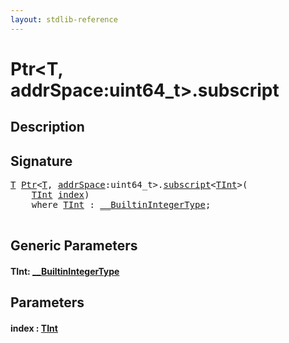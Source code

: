 ```yaml
---
layout: stdlib-reference
---
```


# Ptr\<T, addrSpace:uint64\_t\>\.subscript

## Description





## Signature 

<pre>
<a href="../types/ptr-0/index.html#typeparam-T" class="code_type">T</a> <a href="../types/ptr-0/index.html" class="code_type">Ptr</a>&lt;<a href="../types/ptr-0/index.html#typeparam-T" class="code_type">T</a>, <a href="../types/ptr-0/index.html#decl-addrSpace" class="code_var">addrSpace</a>:uint64_t&gt;.<a href="subscript.html">subscript</a>&lt;<a href="subscript.html#typeparam-TInt" class="code_type">TInt</a>&gt;(
    <a href="subscript.html#typeparam-TInt" class="code_type">TInt</a> <a href="subscript.html#decl-index" class="code_param">index</a>)
    <span class='code_keyword'>where</span> <a href="subscript.html#typeparam-TInt" class="code_type">TInt</a> : <a href="../interfaces/0_builtinintegertype-029g/index.html" class="code_type">__BuiltinIntegerType</a>;

</pre>

## Generic Parameters

####  <a id="typeparam-TInt"></a>TInt: [\_\_BuiltinIntegerType](../interfaces/0_builtinintegertype-029g/index.html)

## Parameters

####  <a id="decl-index"></a>index  : [TInt](subscript.html#typeparam-TInt)

